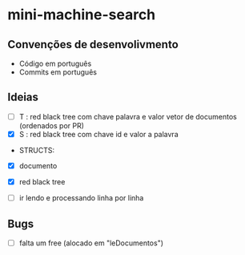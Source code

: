 # mini-machine-search

## Convenções de desenvolivmento
- Código em português
- Commits em português

## Ideias
- [ ] T : red black tree com chave palavra e valor vetor de documentos (ordenados por PR)
- [x] S : red black tree com chave id e valor a palavra

- STRUCTS:
- [x] documento
- [x] red black tree

- [ ] ir lendo e processando linha por linha  

## Bugs
- [ ] falta um free (alocado em "leDocumentos")